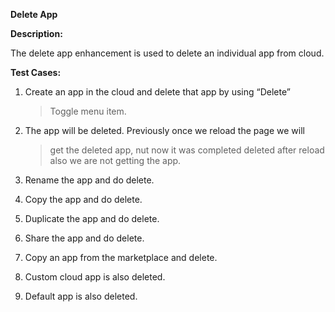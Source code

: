 **Delete App**

**Description:**

The delete app enhancement is used to delete an individual app from
cloud.

**Test Cases:**

1.  Create an app in the cloud and delete that app by using “Delete”
    > Toggle menu item.

2.  The app will be deleted. Previously once we reload the page we will
    > get the deleted app, nut now it was completed deleted after reload
    > also we are not getting the app.

3.  Rename the app and do delete.

4.  Copy the app and do delete.

5.  Duplicate the app and do delete.

6.  Share the app and do delete.

7.  Copy an app from the marketplace and delete.

8.  Custom cloud app is also deleted.

9.  Default app is also deleted.


